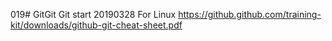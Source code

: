 019# GitGit
Git start 
20190328
For Linux
https://github.github.com/training-kit/downloads/github-git-cheat-sheet.pdf
